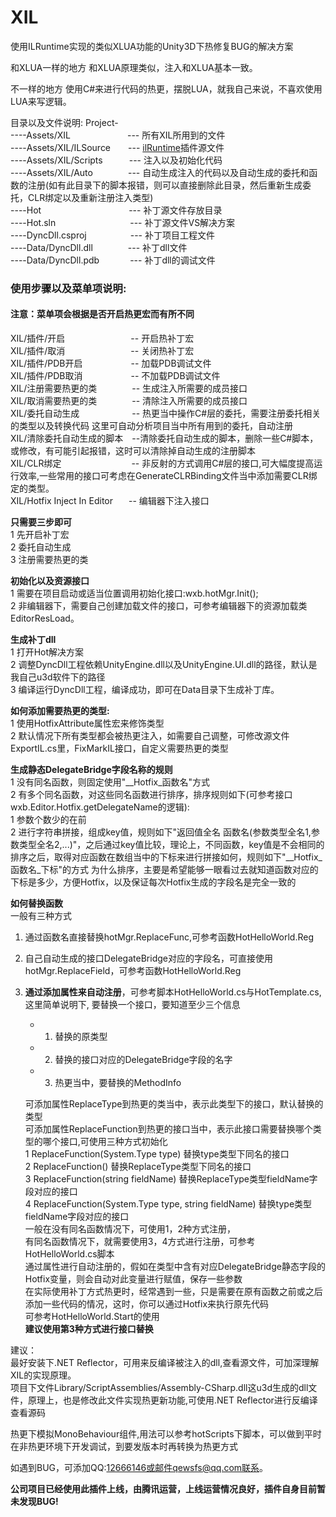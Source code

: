 # XIL
使用ILRuntime实现的类似XLUA功能的Unity3D下热修复BUG的解决方案

和XLUA一样的地方
和XLUA原理类似，注入和XLUA基本一致。

不一样的地方
使用C#来进行代码的热更，摆脱LUA，就我自己来说，不喜欢使用LUA来写逻辑。

目录以及文件说明:
Project-  
      ----Assets/XIL&#8194;&#8194;&#8194;&#8194;&#8194;&#8194;&#8194;&#8194;&#8194;&#8194;&#8194;&#8194;&#8194;--- 所有XIL所用到的文件  
      ----Assets/XIL/ILSource&#8194;&#8194;&#8194;&#8194;--- [ilRuntime](https://github.com/Ourpalm/ILRuntime.git)插件源文件  
      ----Assets/XIL/Scripts&#8194;&#8194;&#8194;&#8194;&#8194;&#8194;--- 注入以及初始化代码  
      ----Assets/XIL/Auto&#8194;&#8194;&#8194;&#8194;&#8194;&#8194;&#8194;&#8194;--- 自动生成注入的代码以及自动生成的委托和函数的注册(如有此目录下的脚本报错，则可以直接删除此目录，然后重新生成委托，CLR绑定以及重新注册注入类型)  
      ----Hot&#8194;&#8194;&#8194;&#8194;&#8194;&#8194;&#8194;&#8194;&#8194;&#8194;&#8194;&#8194;&#8194;&#8194;&#8194;&#8194;&#8194;&#8194;&#8194;&#8194;--- 补丁源文件存放目录  
      ----Hot.sln&#8194;&#8194;&#8194;&#8194;&#8194;&#8194;&#8194;&#8194;&#8194;&#8194;&#8194;&#8194;&#8194;&#8194;&#8194;&#8194;&#8194;--- 补丁源文件VS解决方案  
      ----DyncDll.csproj&#8194;&#8194;&#8194;&#8194;&#8194;&#8194;&#8194;&#8194;&#8194;&#8194;--- 补丁项目工程文件  
      ----Data/DyncDll.dll&#8194;&#8194;&#8194;&#8194;&#8194;&#8194;&#8194;&#8194;--- 补丁dll文件  
      ----Data/DyncDll.pdb&#8194;&#8194;&#8194;&#8194;&#8194;&#8194;&#8194;--- 补丁dll的调试文件  
     
    
### 使用步骤以及菜单项说明:  
#### **注意：菜单项会根据是否开启热更宏而有所不同**
XIL/插件/开启&#8194;&#8194;&#8194;&#8194;&#8194;&#8194;&#8194;&#8194;&#8194;&#8194;&#8194;&#8194;&#8194;&#8194;&#8194;-- 开启热补丁宏  
XIL/插件/取消&#8194;&#8194;&#8194;&#8194;&#8194;&#8194;&#8194;&#8194;&#8194;&#8194;&#8194;&#8194;&#8194;&#8194;&#8194;-- 关闭热补丁宏  
XIL/插件/PDB开启&#8194;&#8194;&#8194;&#8194;&#8194;&#8194;&#8194;&#8194;&#8194;&#8194;&#8194;-- 加载PDB调试文件  
XIL/插件/PDB取消&#8194;&#8194;&#8194;&#8194;&#8194;&#8194;&#8194;&#8194;&#8194;&#8194;&#8194;-- 不加载PDB调试文件  
XIL/注册需要热更的类&#8194;&#8194;&#8194;&#8194;&#8194;&#8194;&#8194;&#8194;-- 生成注入所需要的成员接口  
XIL/取消需要热更的类&#8194;&#8194;&#8194;&#8194;&#8194;&#8194;&#8194;&#8194;-- 清除注入所需要的成员接口  
XIL/委托自动生成&#8194;&#8194;&#8194;&#8194;&#8194;&#8194;&#8194;&#8194;&#8194;&#8194;&#8194;&#8194;-- 热更当中操作C#层的委托，需要注册委托相关的类型以及转换代码                               这里可自动分析项目当中所有用到的委托，自动注册  
XIL/清除委托自动生成的脚本&#8194;&#8194;--清除委托自动生成的脚本，删除一些C#脚本，或修改，有可能引起报错，这时可以清除掉自动生成的注册脚本  
XIL/CLR绑定&#8194;&#8194;&#8194;&#8194;&#8194;&#8194;&#8194;&#8194;&#8194;&#8194;&#8194;&#8194;&#8194;&#8194;&#8194;&#8194;-- 非反射的方式调用C#层的接口,可大幅度提高运行效率,一些常用的接口可考虑在GenerateCLRBinding文件当中添加需要CLR绑定的类型。  
XIL/Hotfix Inject In Editor &#8194;&#8194;&#8194;-- 编辑器下注入接口

**只需要三步即可**  
1 先开启补丁宏  
2 委托自动生成  
3 注册需要热更的类  

**初始化以及资源接口**  
1 需要在项目启动或适当位置调用初始化接口:wxb.hotMgr.Init();  
2 非编辑器下，需要自己创建加载文件的接口，可参考编辑器下的资源加载类EditorResLoad。  

**生成补丁dll**  
1 打开Hot解决方案  
2 调整DyncDll工程依赖UnityEngine.dll以及UnityEngine.UI.dll的路径，默认是我自己u3d软件下的路径  
3 编译运行DyncDll工程，编译成功，即可在Data目录下生成补丁库。

**如何添加需要热更的类型:**  
1 使用HotfixAttribute属性宏来修饰类型  
2 默认情况下所有类型都会被热更注入，如需要自己调整，可修改源文件ExportIL.cs里，FixMarkIL接口，自定义需要热更的类型

**生成静态DelegateBridge字段名称的规则**  
1 没有同名函数，则固定使用"__Hotfix_函数名"方式  
2 有多个同名函数，对这些同名函数进行排序，排序规则如下(可参考接口wxb.Editor.Hotfix.getDelegateName的逻辑):  
  1 参数个数少的在前  
  2 进行字符串拼接，组成key值，规则如下"返回值全名 函数名(参数类型全名1,参数类型全名2,...)"，之后通过key值比较，理论上，不同函数，key值是不会相同的    排序之后，取得对应函数在数组当中的下标来进行拼接如何，规则如下"__Hotfix_函数名_下标"的方式  为什么排序，主要是希望能够一眼看过去就知道函数对应的下标是多少，方便Hotfix，以及保证每次Hotfix生成的字段名是完全一致的

**如何替换函数**  
一般有三种方式
1. 通过函数名直接替换hotMgr.ReplaceFunc,可参考函数HotHelloWorld.Reg
2. 自己自动生成的接口DelegateBridge对应的字段名，可直接使用hotMgr.ReplaceField，可参考函数HotHelloWorld.Reg
3. **通过添加属性来自动注册**，可参考脚本HotHelloWorld.cs与HotTemplate.cs,这里简单说明下,  要替换一个接口，要知道至少三个信息
    - 1. 替换的原类型
    - 2. 替换的接口对应的DelegateBridge字段的名字
    - 3. 热更当中，要替换的MethodInfo

    可添加属性ReplaceType到热更的类当中，表示此类型下的接口，默认替换的类型  
	可添加属性ReplaceFunction到热更的接口当中，表示此接口需要替换哪个类型的哪个接口,可使用三种方式初始化  
	1 ReplaceFunction(System.Type type)                    替换type类型下同名的接口  
	2 ReplaceFunction()                                    替换ReplaceType类型下同名的接口  
	3 ReplaceFunction(string fieldName)                    替换ReplaceType类型fieldName字段对应的接口  
	4 ReplaceFunction(System.Type type, string fieldName)  替换type类型fieldName字段对应的接口  
	一般在没有同名函数情况下，可使用1，2种方式注册，  
	有同名函数情况下，就需要使用3，4方式进行注册，可参考HotHelloWorld.cs脚本  
	通过属性进行自动注册的，假如在类型中含有对应DelegateBridge静态字段的Hotfix变量，则会自动对此变量进行赋值，保存一些参数  
	在实际使用补丁方式热更时，经常遇到一些，只是需要在原有函数之前或之后添加一些代码的情况，这时，你可以通过Hotfix来执行原先代码  
	可参考HotHelloWorld.Start的使用  
**建议使用第3种方式进行接口替换**

建议：  
最好安装下.NET Reflector，可用来反编译被注入的dll,查看源文件，可加深理解XIL的实现原理。  
项目下文件Library/ScriptAssemblies/Assembly-CSharp.dll这u3d生成的dll文件，原理上，也是修改此文件实现热更新功能,可使用.NET Reflector进行反编译查看源码  

热更下模拟MonoBehaviour组件,用法可以参考hotScripts下脚本，可以做到平时在非热更环境下开发调试，到要发版本时再转换为热更方式

如遇到BUG，可添加QQ:12666146或邮件qewsfs@qq.com联系。

**公司项目已经使用此插件上线，由腾讯运营，上线运营情况良好，插件自身目前暂未发现BUG!**
